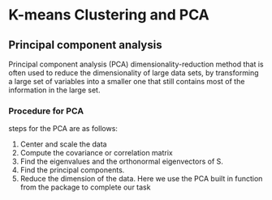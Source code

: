 # K-means Clustering and PCA
## Principal component analysis
Principal component analysis (PCA) dimensionality-reduction method that is often used to reduce the dimensionality of large data sets, by transforming a large set of variables into a smaller one that still contains most of the information in the large set. 
### Procedure for PCA
steps for the PCA are as follows:
1. Center and scale the data
2. Compute the covariance or correlation matrix
3. Find the eigenvalues and the orthonormal eigenvectors of S.
4. Find the principal components.
5. Reduce the dimension of the data.
Here we use the PCA built in function from the package to complete our task
